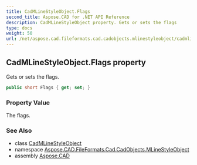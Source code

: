 ```yaml
---
title: CadMLineStyleObject.Flags
second_title: Aspose.CAD for .NET API Reference
description: CadMLineStyleObject property. Gets or sets the flags
type: docs
weight: 50
url: /net/aspose.cad.fileformats.cad.cadobjects.mlinestyleobject/cadmlinestyleobject/flags/
---
```

## CadMLineStyleObject.Flags property

Gets or sets the flags.

```csharp
public short Flags { get; set; }
```

### Property Value

The flags.

### See Also

* class [CadMLineStyleObject](../)
* namespace [Aspose.CAD.FileFormats.Cad.CadObjects.MLineStyleObject](../../cadmlinestyleobject/)
* assembly [Aspose.CAD](../../../)


